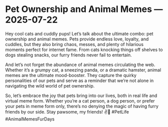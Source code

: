 # Pet Ownership and Animal Memes — 2025-07-22

Hey cool cats and cuddly pups! Let’s talk about the ultimate combo: pet ownership and animal memes. Pets provide endless love, loyalty, and cuddles, but they also bring chaos, messes, and plenty of hilarious moments perfect for internet fame. From cats knocking things off shelves to dogs stealing snacks, our furry friends never fail to entertain.

And let’s not forget the abundance of animal memes circulating the web. Whether it’s a grumpy cat, a sneezing panda, or a dramatic hamster, animal memes are the ultimate mood-booster. They capture the quirky personalities of our pets and serve as a reminder that we’re not alone in navigating the wild world of pet ownership.

So, let’s embrace the joy that pets bring into our lives, both in real life and virtual meme form. Whether you’re a cat person, a dog person, or prefer your pets in meme form only, there’s no denying the magic of having furry friends by our side. Stay pawsome, my friends! ✌🐾 #PetLife #AnimalMemesFurDays